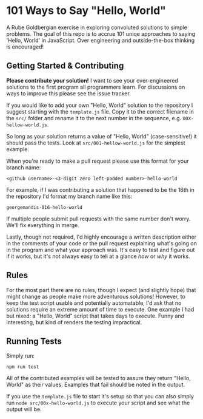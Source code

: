 # 101 Ways to Say "Hello, World"

A Rube Goldbergian exercise in exploring convoluted solutions to simple problems. The goal of this repo is to accrue 101 uniqe approaches to saying 'Hello, World' in JavaScript. Over engineering and outside-the-box thinking is encouraged!

## Getting Started & Contributing

**Please contribute your solution!** I want to see your over-engineered solutions to the first program all programmers learn. For discussions on ways to improve this please see the issue tracker.

If you would like to add your own "Hello, World" solution to the repository I suggest starting with the `template.js` file. Copy it to the correct filename in the `src/` folder and rename it to the next number in the sequence, e.g. `00X-hellow-world.js`. 

So long as your solution returns a value of "Hello, World" (case-sensitive!) it should pass the tests. Look at `src/001-hellow-world.js` for the simplest example.

When you're ready to make a pull request please use this format for your branch name:

`<github username>-<3-digit zero left-padded number>-hello-world`

For example, if I was contributing a solution that happened to be the 16th in the repository I'd format my branch name like this:

`georgemandis-016-hello-world`

If multiple people submit pull requests with the same number don't worry. We'll fix everything in merge.

Lastly, though not required, I'd highly encourage a written description either in the comments of your code or the pull request  explaining what's going on in the program and what your approach was. It's easy to test and figure out if it works, but it's not always easy to tell at a glance *how* or *why* it works.

## Rules

For the most part there are no rules, though I expect (and slightly hope) that might change as people make more adventurous solutions! However, to keep the test script usable and potentially automatable, I'd ask that no solutions require an extreme amount of time to execute. One example I had but nixed: a "Hello, World" script that takes days to execute. Funny and interesting, but kind of renders the testing impractical.

## Running Tests

Simply run:

`npm run test`

All of the contributed examples will be tested to assure they return "Hello, World" as their values. Examples that fail should be noted in the output.

If you use the `template.js` file to start it's setup so that you can also simply run `node src/00x-hello-world.js` to execute your script and see what the output will be.

